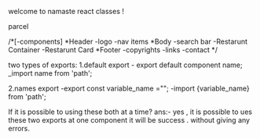 welcome to namaste react classes !
 
parcel





/*[-components]
*Header
    -logo
    -nav items
*Body
    -search bar
    -Restarunt Container
    -Restarunt Card
*Footer
    -copyrights
    -links
    -contact
*/

two types of exports:
1.default export 
    - export default component name;
    _import name from 'path';

2.names export
    -export const variable_name ="";
    -import {variable_name} from 'path';

If it is possible to using these both at a time?
ans:- yes , it is possible to ues these two exports at one component it will be success .
without giving any errors.